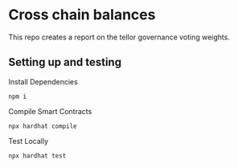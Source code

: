 # Cross chain balances

This repo creates a report on the tellor governance voting weights.


## Setting up and testing

Install Dependencies
```
npm i
```
Compile Smart Contracts
```
npx hardhat compile
```

Test Locally
```
npx hardhat test
```




<!---![Trees by Walter Martin. source: unsplash](https://images.unsplash.com/photo-1657729252678-db274e08d7ae?ixlib=rb-1.2.1&ixid=MnwxMjA3fDB8MHxwaG90by1wYWdlfHx8fGVufDB8fHx8&auto=format&fit=crop&w=1470&q=80))
-->
